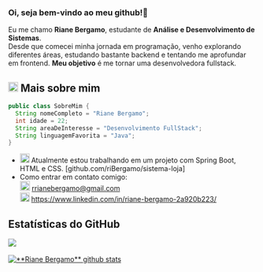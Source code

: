 ### Oi, seja bem-vindo ao meu github!👋

Eu me chamo **Riane Bergamo**, estudante de **Análise e Desenvolvimento de Sistemas**. <br>Desde que comecei minha jornada em programação, venho explorando diferentes áreas, estudando bastante backend e tentando me aprofundar em frontend. **Meu objetivo** é me tornar uma desenvolvedora fullstack.

## <img width="20" alt="about" src="https://cdn-icons-png.flaticon.com/128/5234/5234463.png"> Mais sobre mim 

```java
public class SobreMim {
  String nomeCompleto = "Riane Bergamo";
  int idade = 22;
  String areaDeInteresse = "Desenvolvimento FullStack";
  String linguagemFavorita = "Java";
}
```

- <img width="19" src="https://images.emojiterra.com/google/noto-emoji/unicode-16.0/color/svg/1f468-1f4bb.svg"> Atualmente estou trabalhando em um projeto com Spring Boot, HTML e CSS. [github.com/riBergamo/sistema-loja]
- Como entrar em contato comigo:
  <br> <img width="20" src="https://cdn-icons-png.flaticon.com/128/2460/2460797.png"> rrianebergamo@gmail.com
  <br> <img width="19" src="https://cdn-icons-png.flaticon.com/128/145/145807.png"> https://www.linkedin.com/in/riane-bergamo-2a920b223/

## **Estatísticas do GitHub**

<a href="https://github.com/Gurupreet">
  <img align="center" src="https://github-readme-stats.vercel.app/api/top-langs/?username=riBergamo&theme=tokyonight&hide_langs_below=1" />
</a>
<br><br>
<a href="https://github.com/Gurupreet">
  <img align="center" src="https://github-readme-stats.vercel.app/api?username=riBergamo&show_icons=true&theme=tokyonight&line_height=27" alt="**Riane Bergamo** github stats"/>
</a>
